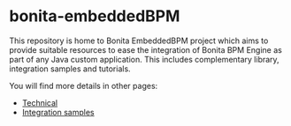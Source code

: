 # bonita-embeddedBPM

This repository is home to Bonita EmbeddedBPM project which aims to provide suitable resources to ease the integration of Bonita BPM Engine as part of any Java custom application. This includes complementary library, integration samples and tutorials.

You will find more details in other pages:

* [Technical](https://github.com/PierrickVoulet/bonita-embeddedBPM/wiki/Technical)
* [Integration samples](https://github.com/PierrickVoulet/bonita-embeddedBPM/wiki/Samples)
